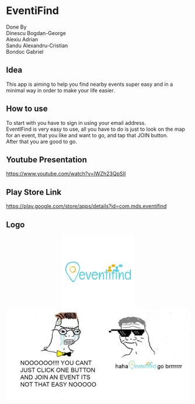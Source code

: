 # EventiFind
Done By </br>Dinescu Bogdan-George</br>
        Alexiu Adrian</br>
        Sandu Alexandru-Cristian</br>
        Bondoc Gabriel</br>
## Idea
This app is aiming to help you find nearby events super easy and in a minimal way in order to make your life easier.
## How to use
To start with you have to sign in using your email address.</br>
EventIFind is very easy to use, all you have to do is just to look on the map for an event, that you like and want to go, and tap that JOIN button.</br>
After that you are good to go.</br>
## Youtube Presentation
https://www.youtube.com/watch?v=lWZh23QpSII
## Play Store Link
https://play.google.com/store/apps/details?id=com.mds.eventifind
## Logo
<p align="center">
  <img src="https://github.com/BogdanDinescu/EventiFind/blob/master/EventiFind.png">
  <img src="https://github.com/BogdanDinescu/EventiFind/blob/master/EventiMeme.jpeg">
</p>

